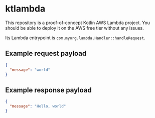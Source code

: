 # ktlambda

This repository is a proof-of-concept Kotlin AWS Lambda project. You should be
able to deploy it on the AWS free tier without any issues.

Its Lambda entrypoint is `com.myorg.lambda.Handler::handleRequest`.

## Example request payload

```json
{
  "message": "world"
}
```

## Example response payload

```json
{
  "message": "Hello, world"
}
```
